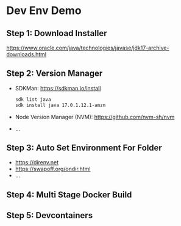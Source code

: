 # Dev Env Demo

## Step 1: Download Installer
https://www.oracle.com/java/technologies/javase/jdk17-archive-downloads.html

## Step 2: Version Manager
 - SDKMan: https://sdkman.io/install
    ```bash
   sdk list java
   sdk install java 17.0.1.12.1-amzn
   ```
   
 - Node Version Manager (NVM): https://github.com/nvm-sh/nvm
 - ...

## Step 3: Auto Set Environment For Folder
 - https://direnv.net
 - https://swapoff.org/ondir.html
 - ...

## Step 4: Multi Stage Docker Build

## Step 5: Devcontainers
